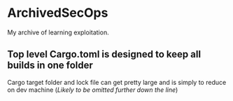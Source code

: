 # ArchivedSecOps
My archive of learning exploitation.


## Top level Cargo.toml is designed to keep all builds in one folder
Cargo target folder and lock file can get pretty large and is simply to reduce on dev machine
(*Likely to be omitted further down the line*)